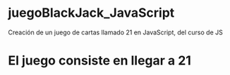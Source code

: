 # juegoBlackJack_JavaScript
Creación de un juego de cartas llamado 21 en JavaScript, del curso de JS

# El juego consiste en llegar a 21
